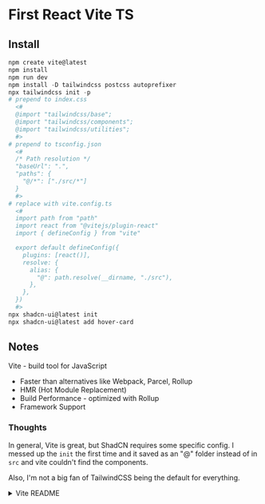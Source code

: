 # First React Vite TS

## Install
```powershell
npm create vite@latest
npm install
npm run dev
npm install -D tailwindcss postcss autoprefixer
npx tailwindcss init -p
# prepend to index.css
  <#
  @import "tailwindcss/base";
  @import "tailwindcss/components";
  @import "tailwindcss/utilities";
  #>
# prepend to tsconfig.json
  <#
  /* Path resolution */
  "baseUrl": ".",
  "paths": {
    "@/*": ["./src/*"]
  }
  #>
# replace with vite.config.ts
  <#
  import path from "path"
  import react from "@vitejs/plugin-react"
  import { defineConfig } from "vite"

  export default defineConfig({
    plugins: [react()],
    resolve: {
      alias: {
        "@": path.resolve(__dirname, "./src"),
      },
    },
  })
  #>
npx shadcn-ui@latest init
npx shadcn-ui@latest add hover-card
```

## Notes
Vite - build tool for JavaScript
- Faster than alternatives like Webpack, Parcel, Rollup
- HMR (Hot Module Replacement)
- Build Performance - optimized with Rollup
- Framework Support

### Thoughts
In general, Vite is great, but ShadCN requires some specific config. I messed up the `init` the first time and it saved as an "@" folder instead of in `src` and vite couldn't find the components.

Also, I'm not a big fan of TailwindCSS being the default for everything.


<details>
<summary>Vite README</summary>

# React + TypeScript + Vite

This template provides a minimal setup to get React working in Vite with HMR and some ESLint rules.

Currently, two official plugins are available:

- [@vitejs/plugin-react](https://github.com/vitejs/vite-plugin-react/blob/main/packages/plugin-react/README.md) uses [Babel](https://babeljs.io/) for Fast Refresh
- [@vitejs/plugin-react-swc](https://github.com/vitejs/vite-plugin-react-swc) uses [SWC](https://swc.rs/) for Fast Refresh

## Expanding the ESLint configuration

If you are developing a production application, we recommend updating the configuration to enable type aware lint rules:

- Configure the top-level `parserOptions` property like this:

```js
export default {
  // other rules...
  parserOptions: {
    ecmaVersion: 'latest',
    sourceType: 'module',
    project: ['./tsconfig.json', './tsconfig.node.json'],
    tsconfigRootDir: __dirname,
  },
}
```

- Replace `plugin:@typescript-eslint/recommended` to `plugin:@typescript-eslint/recommended-type-checked` or `plugin:@typescript-eslint/strict-type-checked`
- Optionally add `plugin:@typescript-eslint/stylistic-type-checked`
- Install [eslint-plugin-react](https://github.com/jsx-eslint/eslint-plugin-react) and add `plugin:react/recommended` & `plugin:react/jsx-runtime` to the `extends` list

</details>